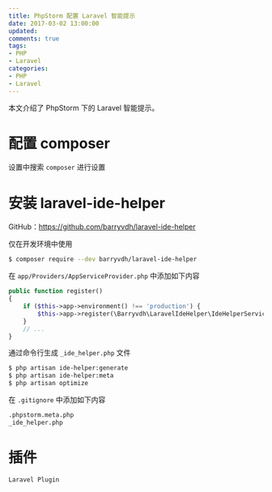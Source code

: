 ```yaml
---
title: PhpStorm 配置 Laravel 智能提示
date: 2017-03-02 13:00:00
updated:
comments: true
tags:
- PHP
- Laravel
categories:
- PHP
- Laravel
---
```


本文介绍了 PhpStorm 下的 Laravel 智能提示。

<!--more-->

# 配置 composer

设置中搜索 `composer` 进行设置

# 安装 laravel-ide-helper

GitHub：https://github.com/barryvdh/laravel-ide-helper

仅在开发环境中使用

```bash
$ composer require --dev barryvdh/laravel-ide-helper
```

在 `app/Providers/AppServiceProvider.php` 中添加如下内容

```php
public function register()
{
    if ($this->app->environment() !== 'production') {
        $this->app->register(\Barryvdh\LaravelIdeHelper\IdeHelperServiceProvider::class);
    }
    // ...
}
```

通过命令行生成 `_ide_helper.php` 文件

```bash
$ php artisan ide-helper:generate
$ php artisan ide-helper:meta
$ php artisan optimize
```

在 `.gitignore` 中添加如下内容

```bash
.phpstorm.meta.php
_ide_helper.php
```

# 插件

`Laravel Plugin`
